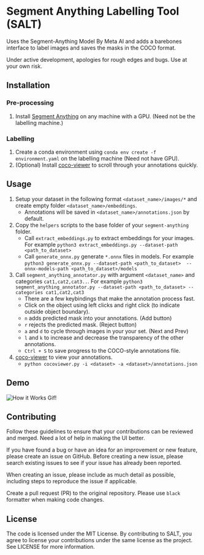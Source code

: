# Segment Anything Labelling Tool (SALT)

Uses the Segment-Anything Model By Meta AI and adds a barebones interface to label images and saves the masks in the COCO format.

Under active development, apologies for rough edges and bugs. Use at your own risk.

## Installation

### Pre-processing
1. Install [Segment Anything](https://github.com/facebookresearch/segment-anything) on any machine with a GPU. (Need not be the labelling machine.)

### Labelling
1. Create a conda environment using `conda env create -f environment.yaml` on the labelling machine (Need not have GPU).
1. (Optional) Install [coco-viewer](https://github.com/trsvchn/coco-viewer) to scroll through your annotations quickly.

## Usage

1. Setup your dataset in the following format `<dataset_name>/images/*` and create empty folder `<dataset_name>/embeddings`.
    - Annotations will be saved in `<dataset_name>/annotations.json` by default.
2. Copy the `helpers` scripts to the base folder of your `segment-anything` folder.
    - Call `extract_embeddings.py` to extract embeddings for your images. For example ` python3 extract_embeddings.py --dataset-path <path_to_dataset>  `
    - Call `generate_onnx.py` generate `*.onnx` files in models. For example ` python3 generate_onnx.py --dataset-path <path_to_dataset>  --onnx-models-path <path_to_dataset>/models `
6. Call `segment_anything_annotator.py` with argument `<dataset_name>` and categories `cat1,cat2,cat3..`. For example ` python3 segment_anything_annotator.py --dataset-path <path_to_dataset> --categories cat1,cat2,cat3 `
    - There are a few keybindings that make the annotation process fast.
    - Click on the object using left clicks and right click (to indicate outside object boundary).
    - `n` adds predicted mask into your annotations. (Add button)
    - `r` rejects the predicted mask. (Reject button)
    - `a` and `d` to cycle through images in your your set. (Next and Prev)
    - `l` and `k` to increase and decrease the transparency of the other annotations.
    - `Ctrl + S` to save progress to the COCO-style annotations file.
7. [coco-viewer](https://github.com/trsvchn/coco-viewer) to view your annotations.
    - `python cocoviewer.py -i <dataset> -a <dataset>/annotations.json`

## Demo

![How it Works Gif!](https://github.com/anuragxel/salt/raw/main/assets/how-it-works.gif)

## Contributing

Follow these guidelines to ensure that your contributions can be reviewed and merged. Need a lot of help in making the UI better.

If you have found a bug or have an idea for an improvement or new feature, please create an issue on GitHub. Before creating a new issue, please search existing issues to see if your issue has already been reported. 

When creating an issue, please include as much detail as possible, including steps to reproduce the issue if applicable.

Create a pull request (PR) to the original repository. Please use `black` formatter when making code changes.

## License

The code is licensed under the MIT License. By contributing to SALT, you agree to license your contributions under the same license as the project. See LICENSE for more information.
